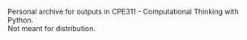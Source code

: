 Personal archive for outputs in CPE311 - Computational Thinking with Python. <br>
Not meant for distribution.
